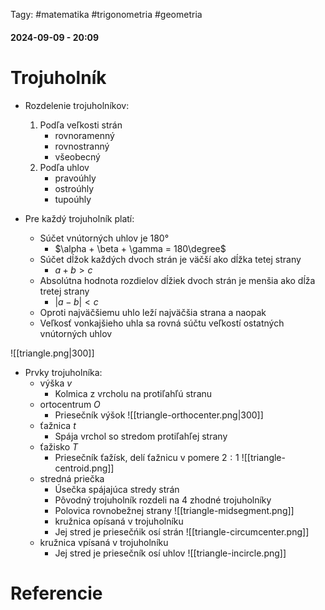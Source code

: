  Tagy: #matematika #trigonometria #geometria
#### 2024-09-09 - 20:09

# Trojuholník

- Rozdelenie trojuholníkov: 
	1. Podľa veľkosti strán
		- rovnoramenný
		- rovnostranný
		- všeobecný
	2. Podľa uhlov
		- pravoúhly
		- ostroúhly
		- tupoúhly
		
- Pre každý trojuholník platí:
	- Súčet vnútorných uhlov je 180°
		- $\alpha + \beta + \gamma = 180\degree$
	- Súčet dĺžok každých dvoch strán je väčší ako dĺžka tetej strany
		- $a + b > c$
	- Absolútna hodnota rozdielov dĺžiek dvoch strán je menšia ako dĺža tretej strany
		- $|a - b| < c$
	- Oproti najväčšiemu uhlo leží najväčšia strana a naopak
	- Veľkosť vonkajšieho uhla sa rovná súčtu veľkostí ostatných vnútorných uhlov

![[triangle.png|300]]
- Prvky trojuholníka:
	- výška $v$ 
		- Kolmica z vrcholu na protiľahľú stranu
	- ortocentrum $O$ 
		- Priesečník výšok
		![[triangle-orthocenter.png|300]]
	- ťažnica $t$
		- Spája vrchol so stredom protiľahľej strany
	- ťažisko $T$ 
		- Priesečník ťažísk, delí ťažnicu v pomere $2:1$
		![[triangle-centroid.png]]
	- stredná priečka 
		- Úsečka spájajúca stredy strán
		- Pôvodný trojuholník rozdeli na 4 zhodné trojuholníky
		- Polovica rovnobežnej strany
		![[triangle-midsegment.png]]
		- kružnica opísaná v trojuholníku
		- Jej stred je priesečńik osí strán
		![[triangle-circumcenter.png]]
	- kružnica vpísaná v trojuholníku
		- Jej stred je priesečník osí uhlov
		![[triangle-incircle.png]]
	


# Referencie
